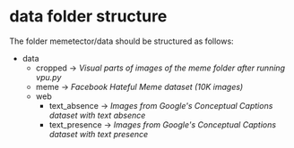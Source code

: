 # data folder structure
The folder memetector/data should be structured as follows:
* data
  * cropped -> *Visual parts of images of the meme folder after running vpu.py*
  * meme -> *Facebook Hateful Meme dataset (10K images)*
  * web
    * text_absence -> *Images from Google's Conceptual Captions dataset with text absence*
    * text_presence -> *Images from Google's Conceptual Captions dataset with text presence*
